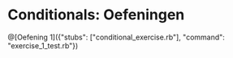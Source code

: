 # Conditionals: Oefeningen

@[Oefening 1]({"stubs": ["conditional_exercise.rb"], "command": "exercise_1_test.rb"})